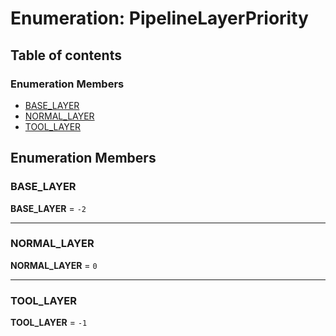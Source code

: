 # Enumeration: PipelineLayerPriority

## Table of contents

### Enumeration Members

* [BASE\_LAYER](/en/auto-docs/fixed-layout-editor/enums/PipelineLayerPriority.md#base_layer)
* [NORMAL\_LAYER](/en/auto-docs/fixed-layout-editor/enums/PipelineLayerPriority.md#normal_layer)
* [TOOL\_LAYER](/en/auto-docs/fixed-layout-editor/enums/PipelineLayerPriority.md#tool_layer)

## Enumeration Members

### BASE\_LAYER

**BASE\_LAYER** = `-2`

***

### NORMAL\_LAYER

**NORMAL\_LAYER** = `0`

***

### TOOL\_LAYER

**TOOL\_LAYER** = `-1`
